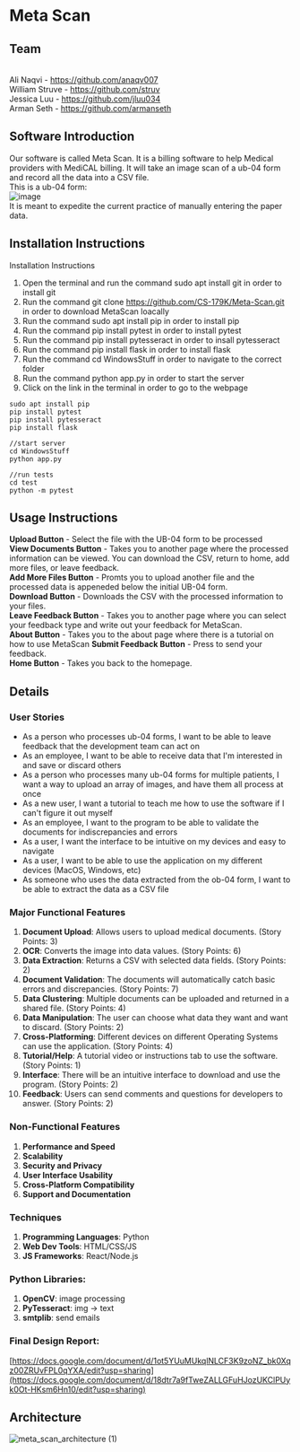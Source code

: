 # Meta Scan
## Team
<br>Ali Naqvi - https://github.com/anaqv007
<br>William Struve - https://github.com/struv
<br>Jessica Luu - https://github.com/jluu034
<br>Arman Seth - https://github.com/armanseth

## Software Introduction
Our software is called Meta Scan. It is a billing software to help Medical providers with MediCAL billing. It will take an image scan of a ub-04 form and record all the data into a CSV file.
<br>This is a ub-04 form:
<br>![image](https://github.com/user-attachments/assets/b806edd8-fc13-41bb-bcc6-783dcc262641)
<br>It is meant to expedite the current practice of manually entering the paper data.
<br>

## Installation Instructions
Installation Instructions
1. Open the terminal and run the command sudo apt install git in order to install git
2. Run the command git clone https://github.com/CS-179K/Meta-Scan.git in order to download MetaScan loacally
3. Run the command sudo apt install pip in order to install pip
4. Run the command pip install pytest in order to install pytest
5. Run the command pip install pytesseract in order to insall pytesseract
6. Run the command pip install flask in order to install flask
7. Run the command cd WindowsStuff in order to navigate to the correct folder
8. Run the command python app.py in order to start the server
9. Click on the link in the terminal in order to go to the webpage

```
sudo apt install pip
pip install pytest
pip install pytesseract
pip install flask

//start server
cd WindowsStuff
python app.py

//run tests
cd test
python -m pytest
```

## Usage Instructions
**Upload Button** - Select the file with the UB-04 form to be processed <br/>
**View Documents Button** - Takes you to another page where the processed information can be viewed. You can download the CSV, return to home, add more files, or leave feedback.<br/>
**Add More Files Button** - Promts you to upload another file and the processed data is appeneded below the initial UB-04 form.<br/>
**Download Button** - Downloads the CSV with the processed information to your files.<br/>
**Leave Feedback Button** - Takes you to another page where you can select your feedback type and write out your feedback for MetaScan.<br/>
**About Button** - Takes you to the about page where there is a tutorial on how to use MetaScan
**Submit Feedback Button** - Press to send your feedback.<br/>
**Home Button** - Takes you back to the homepage.

## Details
### User Stories
- As a person who processes ub-04 forms, I want to be able to leave feedback that the development team can act on
- As an employee, I want to be able to receive data that I'm interested in and save or discard others
- As a person who processes many ub-04 forms for multiple patients, I want a way to upload an array of images, and have them all process at once
- As a new user, I want a tutorial to teach me how to use the software if I can't figure it out myself
- As an employee, I want to the program to be able to validate the documents for indiscrepancies and errors
- As a user, I want the interface to be intuitive on my devices and easy to navigate
- As a user, I want to be able to use the application on my different devices (MacOS, Windows, etc)
- As someone who uses the data extracted from the ob-04 form, I want to be able to extract the data as a CSV file

### Major Functional Features
1. **Document Upload**: Allows users to upload medical documents. (Story Points: 3)
2. **OCR**: Converts the image into data values. (Story Points: 6)
3. **Data Extraction**:  Returns a CSV with selected data fields. (Story Points: 2)
4. **Document Validation**: The documents will automatically catch basic errors and discrepancies. (Story Points: 7)
5. **Data Clustering**: Multiple documents can be uploaded and returned in a shared file. (Story Points: 4)
6. **Data Manipulation**: The user can choose what data they want and want to discard. (Story Points: 2)
7. **Cross-Platforming**: Different devices on different Operating Systems can use the application. (Story Points: 4)
8. **Tutorial/Help**: A tutorial video or instructions tab to use the software. (Story Points: 1)
9. **Interface**: There will be an intuitive interface to download and use the program. (Story Points: 2)
10. **Feedback**: Users can send comments and questions for developers to answer. (Story Points: 2)

### Non-Functional Features
1. **Performance and Speed**
2. **Scalability**
3. **Security and Privacy**
4. **User Interface Usability**
5. **Cross-Platform Compatibility**
6. **Support and Documentation**

### Techniques
1. **Programming Languages**: Python
2. **Web Dev Tools**: HTML/CSS/JS
3. **JS Frameworks**: React/Node.js

### Python Libraries:
1. **OpenCV**: image processing
2. **PyTesseract**: img -> text
3. **smtplib**: send emails

### Final Design Report:
[https://docs.google.com/document/d/1ot5YUuMUkqlNLCF3K9zoNZ_bk0Xqz00ZRUvFPL0qYXA/edit?usp=sharing](https://docs.google.com/document/d/18dtr7a9fTweZALLGFuHJozUKClPUyk0Ot-HKsm6Hn10/edit?usp=sharing)

## Architecture
![meta_scan_architecture (1)](https://github.com/user-attachments/assets/d7866988-21d9-4245-b81d-4ed26ba01424)

